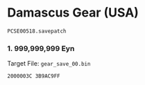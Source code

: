 #  Damascus Gear (USA)

`PCSE00518.savepatch`

### 1. 999,999,999 Eyn

Target File: `gear_save_00.bin`

```
2000003C 3B9AC9FF
```

